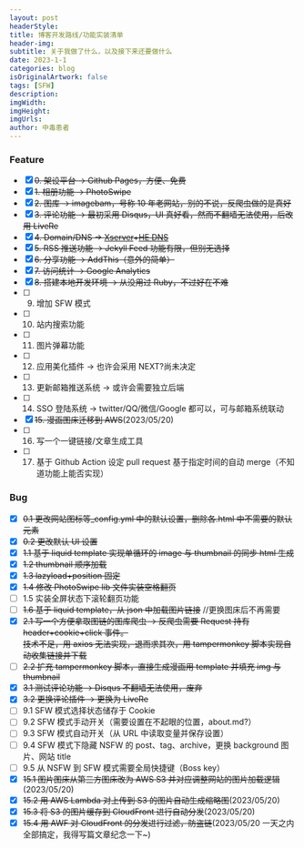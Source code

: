 ```yaml
---
layout: post
headerStyle:
title: 博客开发路线/功能实装清单
header-img:
subtitle: 关于我做了什么，以及接下来还要做什么
date: 2023-1-1
categories: blog
isOriginalArtwork: false
tags: [SFW]
description:
imgWidth:
imgHeight:
imgUrls:
author: 中毒患者
---
```


### Feature

- [x] ~~0. 架设平台 -> Github Pages，方便、免费~~
- [x] ~~1. 相册功能 -> PhotoSwipe~~
- [x] ~~2. 图库 -> imagebam，号称 10 年老网站，别的不说，反爬虫做的是真好~~
- [x] ~~3. 评论功能 -> 最初采用 Disqus，UI 真好看，然而不翻墙无法使用，后改用 LiveRe~~
- [x] ~~4. Domain/DNS -> [Xserver](https://secure.xserver.ne.jp/xapanel/myaccount/index)+[HE DNS](https://dns.he.net/)~~
- [x] ~~5. RSS 推送功能 -> Jekyll Feed 功能有限，但别无选择~~
- [x] ~~6. 分享功能 -> AddThis（意外的简单）~~
- [x] ~~7. 访问统计 -> Google Analytics~~
- [x] ~~8. 搭建本地开发环境 -> 从没用过 Ruby，不过好在不难~~
- [ ] 9. 增加 SFW 模式
- [ ] 10. 站内搜索功能
- [ ] 11. 图片弹幕功能
- [ ] 12. 应用美化插件 -> 也许会采用 NEXT?尚未决定
- [ ] 13. 更新邮箱推送系统 -> 或许会需要独立后端
- [ ] 14. SSO 登陆系统 -> twitter/QQ/微信/Google 都可以，可与邮箱系统联动
- [x] ~~15. 漫画图床迁移到 AWS~~(2023/05/20)
- [ ] 16. 写一个一键链接/文章生成工具
- [ ] 17. 基于 Github Action 设定 pull request 基于指定时间的自动 merge（不知道功能上能否实现）

### Bug

- [x] ~~0.1 更改网站图标等\_config.yml 中的默认设置，删除各.html 中不需要的默认元素~~
- [x] ~~0.2 更改默认 UI 设置~~
- [x] ~~1.1 基于 liquid template 实现单循环的 image 与 thumbnail 的同步 html 生成~~
- [x] ~~1.2 thumbnail 顺序加载~~
- [x] ~~1.3 lazyload+position 固定~~
- [x] ~~1.4 修改 PhotoSwipe lib 文件实装空格翻页~~
- [ ] 1.5 实装全屏状态下滚轮翻页功能
- [ ] ~~1.6 基于 liquid template，从 json 中加载图片链接~~ //更换图床后不再需要
- [x] ~~2.1 写一个方便拿取图链的图库爬虫 -> 反爬虫需要 Request 持有 header+cookie+click 事件。~~  
       ~~技术不足，用 axios 无法实现，退而求其次，用 tampermonkey 脚本实现自动收集链接并下载~~
- [ ] ~~2.2 扩充 tampermonkey 脚本，直接生成漫画用 template 并填充 img 与 thumbnail~~
- [x] ~~3.1 测试评论功能 -> Disqus 不翻墙无法使用，废弃~~
- [x] ~~3.2 更换评论插件 -> 更换为 LiveRe~~
- [ ] 9.1 SFW 模式选择状态储存于 Cookie
- [ ] 9.2 SFW 模式手动开关（需要设置在不起眼的位置，about.md?）
- [ ] 9.3 SFW 模式自动开关（从 URL 中读取变量并保存设置）
- [ ] 9.4 SFW 模式下隐藏 NSFW 的 post、tag、archive，更换 background 图片、网站 title
- [ ] 9.5 从 NSFW 到 SFW 模式需要全局快捷键（Boss key）
- [x] ~~15.1 图片图床从第三方图床改为 AWS S3 并对应调整网站的图片加载逻辑~~(2023/05/20)
- [x] ~~15.2 用 AWS Lambda 对上传到 S3 的图片自动生成缩略图~~(2023/05/20)
- [x] ~~15.3 将 S3 的图片缓存到 CloudFront 进行自动分发~~(2023/05/20)
- [x] ~~15.4 用 AWF 对 CloudFront 的分发进行过滤，防盗链~~(2023/05/20 一天之内全部搞定，我得写篇文章纪念一下~)
